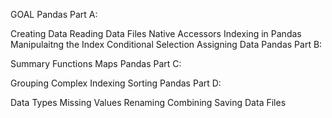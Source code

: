 GOAL
Pandas Part A:

Creating Data
Reading Data Files
Native Accessors
Indexing in Pandas
Manipulaitng the Index
Conditional Selection
Assigning Data
Pandas Part B:

Summary Functions
Maps
Pandas Part C:

Grouping
Complex Indexing
Sorting
Pandas Part D:

Data Types
Missing Values
Renaming
Combining
Saving Data Files
